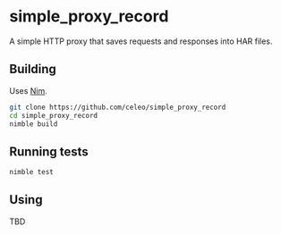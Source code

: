 # simple_proxy_record

A simple HTTP proxy that saves requests and responses into HAR files.

## Building

Uses [Nim](https://nim-lang.org/).

```sh
git clone https://github.com/celeo/simple_proxy_record
cd simple_proxy_record
nimble build
```

## Running tests

```sh
nimble test
```

## Using

TBD
